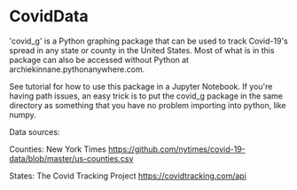 # CovidData

'covid_g' is a Python graphing package that can be used to track Covid-19's spread in any state or county in the United States. Most of what is in this package can also be accessed without Python at archiekinnane.pythonanywhere.com.

See tutorial for how to use this package in a Jupyter Notebook. If you're having path issues, an easy trick is to put the covid_g package in the same directory as something that you have no problem importing into python, like numpy.

Data sources:

Counties: New York Times
https://github.com/nytimes/covid-19-data/blob/master/us-counties.csv

States: The Covid Tracking Project
https://covidtracking.com/api
